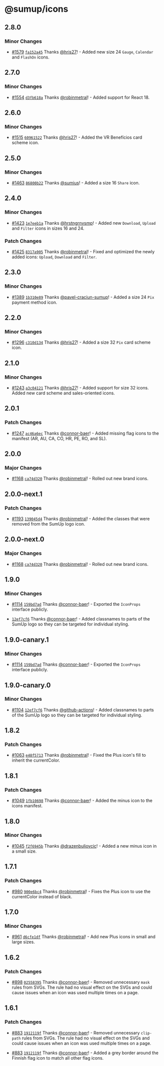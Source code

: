 # @sumup/icons

## 2.8.0

### Minor Changes

- [#1579](https://github.com/sumup-oss/circuit-ui/pull/1579) [`fa152a45`](https://github.com/sumup-oss/circuit-ui/commit/fa152a45021173d95ab260850ed0f30ed43980b8) Thanks [@hris27](https://github.com/hris27)! - Added new size 24 `Gauge`, `Calendar` and `FlashOn` icons.

## 2.7.0

### Minor Changes

- [#1554](https://github.com/sumup-oss/circuit-ui/pull/1554) [`d3fb618a`](https://github.com/sumup-oss/circuit-ui/commit/d3fb618a3b73b1751067421bcd237e861d593f33) Thanks [@robinmetral](https://github.com/robinmetral)! - Added support for React 18.

## 2.6.0

### Minor Changes

- [#1515](https://github.com/sumup-oss/circuit-ui/pull/1515) [`60961522`](https://github.com/sumup-oss/circuit-ui/commit/6096152255665da1e09e84857dbb2e22e4e337af) Thanks [@hris27](https://github.com/hris27)! - Added the VR Benefícios card scheme icon.

## 2.5.0

### Minor Changes

- [#1463](https://github.com/sumup-oss/circuit-ui/pull/1463) [`86800b22`](https://github.com/sumup-oss/circuit-ui/commit/86800b220d692a9c447c38624377b2d7b962256e) Thanks [@sumius](https://github.com/sumius)! - Added a size 16 `Share` icon.

## 2.4.0

### Minor Changes

- [#1423](https://github.com/sumup-oss/circuit-ui/pull/1423) [`1e7eeb1a`](https://github.com/sumup-oss/circuit-ui/commit/1e7eeb1a132c2e342e9ccdd853a8107fcdb790c6) Thanks [@hrstngrnvsmp](https://github.com/hrstngrnvsmp)! - Added new `Download`, `Upload` and `Filter` icons in sizes 16 and 24.

### Patch Changes

- [#1425](https://github.com/sumup-oss/circuit-ui/pull/1425) [`8317a905`](https://github.com/sumup-oss/circuit-ui/commit/8317a90590b40da66de3e64ada61f8fcbaadf03c) Thanks [@robinmetral](https://github.com/robinmetral)! - Fixed and optimized the newly added icons: `Upload`, `Download` and `Filter`.

## 2.3.0

### Minor Changes

- [#1389](https://github.com/sumup-oss/circuit-ui/pull/1389) [`1b310e89`](https://github.com/sumup-oss/circuit-ui/commit/1b310e895bc5de2c5d8d20cf7fc4836c092adb91) Thanks [@pavel-craciun-sumup](https://github.com/pavel-craciun-sumup)! - Added a size 24 `Pix` payment method icon.

## 2.2.0

### Minor Changes

- [#1296](https://github.com/sumup-oss/circuit-ui/pull/1296) [`c310d134`](https://github.com/sumup-oss/circuit-ui/commit/c310d1347b11c5722cc012afb62232fb79772724) Thanks [@hris27](https://github.com/hris27)! - Added a size 32 `Pix` card scheme icon.

## 2.1.0

### Minor Changes

- [#1243](https://github.com/sumup-oss/circuit-ui/pull/1243) [`a3c04121`](https://github.com/sumup-oss/circuit-ui/commit/a3c04121c6cc2f12670abb7bfae5e0cbaf96958e) Thanks [@hris27](https://github.com/hris27)! - Added support for size 32 icons. Added new card scheme and sales-oriented icons.

## 2.0.1

### Patch Changes

- [#1247](https://github.com/sumup-oss/circuit-ui/pull/1247) [`ac46a6ec`](https://github.com/sumup-oss/circuit-ui/commit/ac46a6ec2accdd03be382342f355b75199792418) Thanks [@connor-baer](https://github.com/connor-baer)! - Added missing flag icons to the manifest (AR, AU, CA, CO, HR, PE, RO, and SL).

## 2.0.0

### Major Changes

- [#1168](https://github.com/sumup-oss/circuit-ui/pull/1168) [`ca74d320`](https://github.com/sumup-oss/circuit-ui/commit/ca74d320168aba1285e23691ca6651a1d12f9d27) Thanks [@robinmetral](https://github.com/robinmetral)! - Rolled out new brand icons.

## 2.0.0-next.1

### Patch Changes

- [#1193](https://github.com/sumup-oss/circuit-ui/pull/1193) [`139045d4`](https://github.com/sumup-oss/circuit-ui/commit/139045d4d055fa9435b4f409b087648db37b61ba) Thanks [@robinmetral](https://github.com/robinmetral)! - Added the classes that were removed from the SumUp logo icon.

## 2.0.0-next.0

### Major Changes

- [#1168](https://github.com/sumup-oss/circuit-ui/pull/1168) [`ca74d320`](https://github.com/sumup-oss/circuit-ui/commit/ca74d320168aba1285e23691ca6651a1d12f9d27) Thanks [@robinmetral](https://github.com/robinmetral)! - Rolled out new brand icons.

## 1.9.0

### Minor Changes

- [#1114](https://github.com/sumup-oss/circuit-ui/pull/1114) [`159bd7ad`](https://github.com/sumup-oss/circuit-ui/commit/159bd7ad9f7aa6fd73528b209377e073c498e40e) Thanks [@connor-baer](https://github.com/connor-baer)! - Exported the `IconProps` interface publicly.

* [`12ef7cf6`](https://github.com/sumup-oss/circuit-ui/commit/12ef7cf6c147e73b265139237751ecfa4fe37804) Thanks [@connor-baer](https://github.com/connor-baer)! - Added classnames to parts of the SumUp logo so they can be targeted for individual styling.

## 1.9.0-canary.1

### Minor Changes

- [#1114](https://github.com/sumup-oss/circuit-ui/pull/1114) [`159bd7ad`](https://github.com/sumup-oss/circuit-ui/commit/159bd7ad9f7aa6fd73528b209377e073c498e40e) Thanks [@connor-baer](https://github.com/connor-baer)! - Exported the `IconProps` interface publicly.

## 1.9.0-canary.0

### Minor Changes

- [#1104](https://github.com/sumup-oss/circuit-ui/pull/1104) [`12ef7cf6`](https://github.com/sumup-oss/circuit-ui/commit/12ef7cf6c147e73b265139237751ecfa4fe37804) Thanks [@github-actions](https://github.com/apps/github-actions)! - Added classnames to parts of the SumUp logo so they can be targeted for individual styling.

## 1.8.2

### Patch Changes

- [#1063](https://github.com/sumup-oss/circuit-ui/pull/1063) [`e48f5713`](https://github.com/sumup-oss/circuit-ui/commit/e48f57135a8c129049d2b614efa2ed936fa63e42) Thanks [@robinmetral](https://github.com/robinmetral)! - Fixed the Plus icon's fill to inherit the currentColor.

## 1.8.1

### Patch Changes

- [#1049](https://github.com/sumup-oss/circuit-ui/pull/1049) [`1fb10698`](https://github.com/sumup-oss/circuit-ui/commit/1fb10698f624a5682a849964a926179ea0e425c9) Thanks [@connor-baer](https://github.com/connor-baer)! - Added the minus icon to the icons manifest.

## 1.8.0

### Minor Changes

- [#1045](https://github.com/sumup-oss/circuit-ui/pull/1045) [`f2f6945b`](https://github.com/sumup-oss/circuit-ui/commit/f2f6945b009079ca52b05433e6c8940e1de0720b) Thanks [@drazenbuljovcic](https://github.com/drazenbuljovcic)! - Added a new minus icon in a small size.

## 1.7.1

### Patch Changes

- [#980](https://github.com/sumup-oss/circuit-ui/pull/980) [`900e6bc4`](https://github.com/sumup-oss/circuit-ui/commit/900e6bc465e4f909ab000403da3d17724f2ab73e) Thanks [@robinmetral](https://github.com/robinmetral)! - Fixes the Plus icon to use the currentColor instead of black.

## 1.7.0

### Minor Changes

- [#961](https://github.com/sumup-oss/circuit-ui/pull/961) [`d6cfe1df`](https://github.com/sumup-oss/circuit-ui/commit/d6cfe1dff247bea93b83c19dde728ca36b51bc0b) Thanks [@robinmetral](https://github.com/robinmetral)! - Add new Plus icons in small and large sizes.

## 1.6.2

### Patch Changes

- [#898](https://github.com/sumup-oss/circuit-ui/pull/898) [`02558395`](https://github.com/sumup-oss/circuit-ui/commit/025583954df06c95c79584e8639936a03e7f77f4) Thanks [@connor-baer](https://github.com/connor-baer)! - Removed unnecessary `mask` rules from SVGs. The rule had no visual effect on the SVGs and could cause issues when an icon was used multiple times on a page.

## 1.6.1

### Patch Changes

- [#883](https://github.com/sumup-oss/circuit-ui/pull/883) [`1912119f`](https://github.com/sumup-oss/circuit-ui/commit/1912119fd998ab9d4000e11db5dfa653fdd8c877) Thanks [@connor-baer](https://github.com/connor-baer)! - Removed unnecessary `clip-path` rules from SVGs. The rule had no visual effect on the SVGs and could cause issues when an icon was used multiple times on a page.

* [#883](https://github.com/sumup-oss/circuit-ui/pull/883) [`1912119f`](https://github.com/sumup-oss/circuit-ui/commit/1912119fd998ab9d4000e11db5dfa653fdd8c877) Thanks [@connor-baer](https://github.com/connor-baer)! - Added a grey border around the Finnish flag icon to match all other flag icons.

